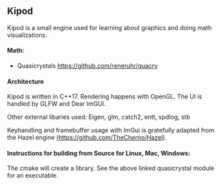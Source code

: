 

## Kipod

Kipod is a small engine used for learning about graphics and doing math visualizations.

#### Math:
* Quasicrystals https://github.com/reneruhr/quacry
  
#### Architecture
Kipod is written in C++17. Rendering happens with OpenGL. The UI is handled by GLFW and Dear ImGUI. 

Other external libaries used: Eigen, glm, catch2, entt, spdlog, stb 

Keyhandling and framebuffer usage with ImGui is gratefully adapted from the Hazel engine (https://github.com/TheCherno/Hazel).

#### Instructions for building from Source for Linux, Mac, Windows:

The cmake will create a library. See the above linked quasicrystal module for an executable.
